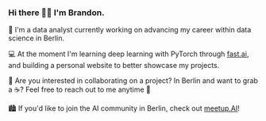 ### Hi there 👋🏼 I'm Brandon.

🔭 I'm a data analyst currently working on advancing my career within data science in Berlin.

💻 At the moment I'm learning deep learning with PyTorch through [fast.ai](https://www.fast.ai), and building a personal website to better showcase my projects.

🤝 Are you interested in collaborating on a project? In Berlin and want to grab a ☕️? Feel free to reach out to me anytime 📨

🏙 If you'd like to join the AI community in Berlin, check out [meetup.AI](https://www.meetup.com/meetupai-Berlin/)!

<!--
**branBeckett/branBeckett** is a ✨ _special_ ✨ repository because its `README.md` (this file) appears on your GitHub profile.

Here are some ideas to get you started:

- 🔭 I’m currently working on advancing my career within data science.
- 🌱 I’m currently learning data engineering best practices, and PyTorch through fast.ai
- 👯 I’m looking to collaborate on ...
- 🤔 I’m looking for help with ...
- 💬 Ask me about ...
- 📫 How to reach me: ...
- 😄 Pronouns: ...
- ⚡ Fun fact: ...
-->

